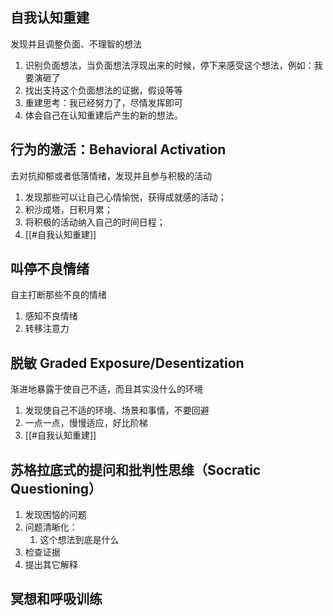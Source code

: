 
## 自我认知重建

发现并且调整负面、不理智的想法

1. 识别负面想法，当负面想法浮现出来的时候，停下来感受这个想法，例如：我要演砸了
2. 找出支持这个负面想法的证据，假设等等
3. 重建思考：我已经努力了，尽情发挥即可
4. 体会自己在认知重建后产生的新的想法。

## 行为的激活：Behavioral Activation

去对抗抑郁或者低落情绪，发现并且参与积极的活动

1. 发现那些可以让自己心情愉悦，获得成就感的活动；
2. 积沙成塔，日积月累；
3. 将积极的活动纳入自己的时间日程；
4. [[#自我认知重建]]

## 叫停不良情绪

自主打断那些不良的情绪

1. 感知不良情绪
2. 转移注意力

## 脱敏 Graded Exposure/Desentization

渐进地暴露于使自己不适，而且其实没什么的环境

1. 发现使自己不适的环境、场景和事情，不要回避
2. 一点一点，慢慢适应，好比阶梯
3. [[#自我认知重建]]

## 苏格拉底式的提问和批判性思维（Socratic Questioning）


1. 发现困恼的问题
2. 问题清晰化：
	1. 这个想法到底是什么
3. 检查证据
4. 提出其它解释

## 冥想和呼吸训练



